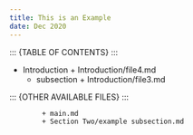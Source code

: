 ```yaml
---
title: This is an Example
date: Dec 2020
---
```


::: {TABLE OF CONTENTS} :::

+ Introduction
			+ Introduction/file4.md
  + subsection
			+ Introduction/file3.md




::: {OTHER AVAILABLE FILES} :::

			+ main.md
			+ Section Two/example subsection.md
